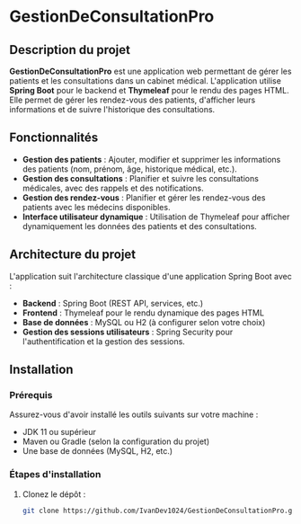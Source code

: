 # GestionDeConsultationPro

## Description du projet

**GestionDeConsultationPro** est une application web permettant de gérer les patients et les consultations dans un cabinet médical. L'application utilise **Spring Boot** pour le backend et **Thymeleaf** pour le rendu des pages HTML. Elle permet de gérer les rendez-vous des patients, d'afficher leurs informations et de suivre l'historique des consultations.

## Fonctionnalités

- **Gestion des patients** : Ajouter, modifier et supprimer les informations des patients (nom, prénom, âge, historique médical, etc.).
- **Gestion des consultations** : Planifier et suivre les consultations médicales, avec des rappels et des notifications.
- **Gestion des rendez-vous** : Planifier et gérer les rendez-vous des patients avec les médecins disponibles.
- **Interface utilisateur dynamique** : Utilisation de Thymeleaf pour afficher dynamiquement les données des patients et des consultations.

## Architecture du projet

L'application suit l'architecture classique d'une application Spring Boot avec :

- **Backend** : Spring Boot (REST API, services, etc.)
- **Frontend** : Thymeleaf pour le rendu dynamique des pages HTML
- **Base de données** : MySQL ou H2 (à configurer selon votre choix)
- **Gestion des sessions utilisateurs** : Spring Security pour l'authentification et la gestion des sessions.

## Installation

### Prérequis

Assurez-vous d'avoir installé les outils suivants sur votre machine :

- JDK 11 ou supérieur
- Maven ou Gradle (selon la configuration du projet)
- Une base de données (MySQL, H2, etc.)

### Étapes d'installation

1. Clonez le dépôt :
   ```bash
   git clone https://github.com/IvanDev1024/GestionDeConsultationPro.git
